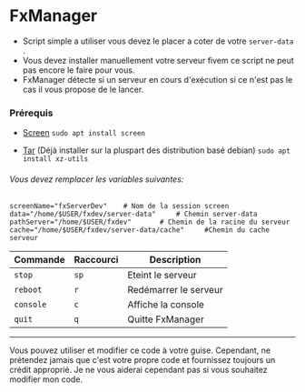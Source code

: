 # FxManager
- Script simple a utiliser vous devez le placer a coter de votre `server-data` .
- Vous devez installer manuellement votre serveur fivem ce script ne peut pas encore le faire pour vous.
- FxManager détecte si un serveur en cours d'exécution si ce n'est pas le cas il vous propose de le lancer.

### Prérequis
- [Screen](https://doc.ubuntu-fr.org/screen "Screen") 
`sudo apt install screen`

- [Tar](https://doc.ubuntu-fr.org/tar "Tar") (Déjà installer sur la pluspart des distribution basé debian)
`sudo apt install xz-utils`


###### Vous devez remplacer les variables suivantes:
```
screenName="fxServerDev"    # Nom de la session screen
data="/home/$USER/fxdev/server-data"     # Chemin server-data
pathServer="/home/$USER/fxdev"       # Chemin de la racine du serveur
cache="/home/$USER/fxdev/server-data/cache"     #Chemin du cache serveur
```

|Commande        |Raccourci     |Description                  |
|----------------|--------------|-----------------------------|
|`stop`          |`sp`          |Eteint le serveur            |
|`reboot`        |`r`           |Redémarrer le serveur        |
|`console`       |`c`           |Affiche la console           |
|`quit`          |`q`           |Quitte FxManager             |

--------

Vous pouvez utiliser et modifier ce code à votre guise. Cependant, ne prétendez jamais que c'est votre propre code et fournissez toujours un crédit approprié. Je ne vous aiderai cependant pas si vous souhaitez modifier mon code.